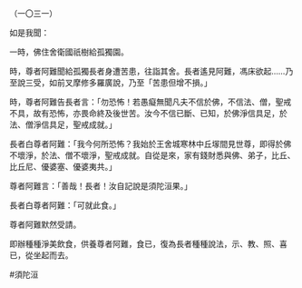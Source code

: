 （一〇三一）

如是我聞：

一時，佛住舍衛國祇樹給孤獨園。

時，尊者阿難聞給孤獨長者身遭苦患，往詣其舍。長者遙見阿難，馮床欲起……乃至說三受，如前叉摩修多羅廣說，乃至「苦患但增不損。」

時，尊者阿難告長者言：「勿恐怖！若愚癡無聞凡夫不信於佛，不信法、僧，聖戒不具，故有恐怖，亦畏命終及後世苦。汝今不信已斷、已知，於佛淨信具足，於法、僧淨信具足，聖戒成就。」

長者白尊者阿難：「我今何所恐怖？我始於王舍城寒林中丘塜間見世尊，即得於佛不壞淨，於法、僧不壞淨，聖戒成就。自從是來，家有錢財悉與佛、弟子，比丘、比丘尼、優婆塞、優婆夷共。」

尊者阿難言：「善哉！長者！汝自記說是須陀洹果。」

長者白尊者阿難：「可就此食。」

尊者阿難默然受請。

即辦種種淨美飲食，供養尊者阿難，食已，復為長者種種說法，示、教、照、喜已，從坐起而去。







#須陀洹
